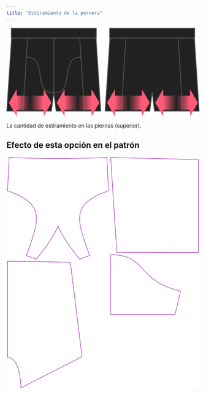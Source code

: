 ```yaml
---
title: "Estiramiento de la pernera"
---
```


![Opción de estiramiento de piernas en Bruce](./legstretch.svg)

La cantidad de estiramiento en las piernas (superior).

## Efecto de esta opción en el patrón

![Esta imagen muestra el efecto de esta opción superponiendo varias variantes que tienen un valor diferente para esta opción](bruce_legstretch_sample.svg "Efecto de esta opción en el patrón")
